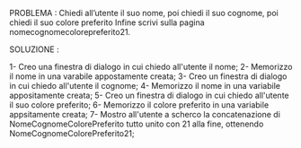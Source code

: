 PROBLEMA :  Chiedi all’utente il suo nome, poi chiedi il suo cognome, poi chiedi il suo colore preferito Infine scrivi sulla pagina nomecognomecolorepreferito21.

SOLUZIONE :

1- Creo una finestra di dialogo in cui chiedo all'utente il nome;
2- Memorizzo il nome in una varabile appostamente creata;
3- Creo un finestra di dialogo in cui chiedo all'utente il cognome;
4- Memorizzo il nome in una variabile appositamente creata;
5- Creo un finestra di dialogo in cui chiedo all'utente il suo colore preferito;
6- Memorizzo il colore preferito in una variabile appsitamente creata;
7- Mostro all'utente a scherco la concatenazione di NomeCognomeColorePreferito tutto unito con 21 alla fine, ottenendo NomeCognomeColorePreferito21;